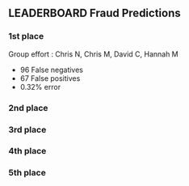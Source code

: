 ## LEADERBOARD Fraud Predictions 

### 1st place
Group effort : Chris N, Chris M, David C, Hannah M 
- 96 False negatives
- 67 False positives
- 0.32% error 
### 2nd place

### 3rd place

### 4th place 

### 5th place
